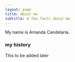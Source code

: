 ```yaml
---
layout: page
title: About me
subtitle: A few facts about me
---
```


My name is Amanda Candelaria.

### my history

This to be added later
